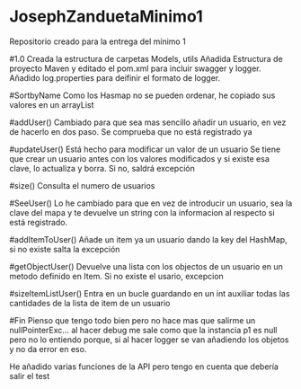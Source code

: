 # JosephZanduetaMinimo1
Repositorio creado para la entrega del mínimo 1 

#1.0
Creada la estructura de carpetas Models, utils
Añadida Estructura de proyecto Maven y editado el pom.xml para incluir swagger y logger.
Añadido log.properties para deifinir el formato de logger.

#SortbyName
Como los Hasmap no se pueden ordenar, he copiado sus valores en un arrayList

#addUser()
Cambiado para que sea mas sencillo añadir un usuario, en vez de hacerlo en dos paso. Se comprueba que no está registrado ya

#updateUser()
Está hecho para modificar un valor de un usuario
Se tiene que crear un usuario antes con los valores modificados y si existe esa clave, lo actualiza y borra. Si no, saldrá excepción

#size()
Consulta el numero de usuarios

#SeeUser()
Lo he cambiado para que en vez de introducir un usuario, sea la clave del mapa y te devuelve un string con la informacion al respecto si está registrado.

#addItemToUser()
Añade un item ya un usuario dando la key del HashMap, si no existe salta la excepción

#getObjectUser()
Devuelve una lista con los objectos de un usuario en un metodo definido en Item. Si no existe el usario, excepcion

#sizeItemListUser()
Entra en un bucle guardando en un int auxiliar todas las cantidades de la lista de item de un usuario

#Fin
Pienso que tengo todo bien pero no hace mas que salirme un nullPointerExc... al hacer debug me sale como que la instancia p1 es null pero no lo entiendo porque, si al hacer logger se van añadiendo los objetos y no da error en eso.

He añadido varias funciones de la API pero tengo en cuenta que debería salir el test